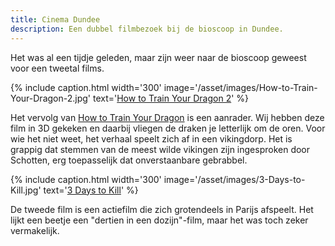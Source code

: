 ```yaml
---
title: Cinema Dundee
description: Een dubbel filmbezoek bij de bioscoop in Dundee.
---
```

[1]: http://www.imdb.com/title/tt0892769/

Het was al een tijdje geleden, maar zijn weer naar de bioscoop geweest voor een tweetal films.

<a name="more"></a>

{% include caption.html
    width='300'
    image='/asset/images/How-to-Train-Your-Dragon-2.jpg' 
    text='[How to Train Your Dragon 2](http://www.imdb.com/title/tt1646971/)'
%}

Het vervolg van [How to Train Your Dragon][1] is een aanrader. Wij hebben deze film in 3D gekeken en daarbij vliegen de draken je letterlijk om de oren. Voor wie het niet weet, het verhaal speelt zich af in een vikingdorp. Het is grappig dat stemmen van de meest wilde vikingen zijn ingesproken door Schotten, erg toepasselijk dat onverstaanbare gebrabbel.

{% include caption.html
    width='300'
    image='/asset/images/3-Days-to-Kill.jpg' 
    text='[3 Days to Kill](http://www.imdb.com/title/tt2172934/)'
%}

De tweede film is een actiefilm die zich grotendeels in Parijs afspeelt. Het lijkt een beetje een "dertien in een dozijn"-film, maar het was toch zeker vermakelijk.